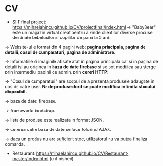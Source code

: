 # CV
- SIIT final project: https://mihaelahincu.github.io/CV/proiectfinal/index.html 
→	"BabyBear" este un magazin virtual creat pentru a vinde clientilor diverse produse destinate bebelusilor si copiiilor de pana la 5 ani.

→	Website-ul e format din 4 pagini web: <b>pagina principala, pagina de detalii, cosul de cumparaturi, pagina de administrare.</b>

→	Informatiile si imaginile afisate atat in pagina principala cat si in pagina de detalii isi au originea in <b> baza de date firebase </b> si se pot modifica sau sterge prin intermediul paginii de admin, prin <b>cereri HTTP</b>;

→	"Cosul de cumparaturi" are scopul de a prezenta produsele adaugate in cos de catre user.<b> Nr de produse dorit se poate modifica in limita stocului disponibil.</b>

→	baza de date: firebase.

→	framework: bootstrap.

→	lista de produse este realizata in format JSON.

→	cererea catre baza de date se face folosind AJAX.

→	daca un produs nu are suficient stoc, utilizatorul nu va putea finaliza comanda.


- Restaurant: https://mihaelahincu.github.io/CV/Restaurant-master/index.html (unfinished)
